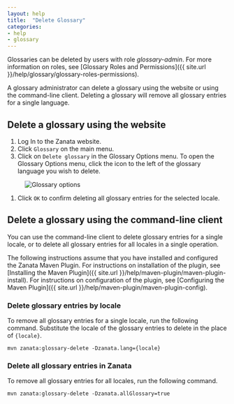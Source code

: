 ```yaml
---
layout: help
title:  "Delete Glossary"
categories:
- help
- glossary
---
```


Glossaries can be deleted by users with role *glossary-admin*. For more
information on roles, see [Glossary Roles and Permissions]({{ site.url }}/help/glossary/glossary-roles-permissions).

A glossary administrator can delete a glossary using the website or using the
command-line client. Deleting a glossary will remove all glossary entries for a
single language.


## Delete a glossary using the website

1. Log In to the Zanata website.
1. Click `Glossary` on the main menu.
1. Click on `Delete glossary` in the Glossary Options menu. To open the Glossary
Options menu, click the icon to the left of the glossary language you wish to
delete.

<figure>
    <img alt="Glossary options" src="{{ site.url }}/images/351-glossary-options.png" />
</figure>

1. Click `OK` to confirm deleting all glossary entries for the selected locale.


## Delete a glossary using the command-line client

You can use the command-line client to delete glossary entries for a single
locale, or to delete all glossary entries for all locales in a single operation.

The following instructions assume that you have installed and configured the
Zanata Maven Plugin. For instructions on installation of the plugin, see
[Installing the Maven Plugin]({{ site.url }}/help/maven-plugin/maven-plugin-install).
For instructions on configuration of the plugin, see
[Configuring the Maven Plugin]({{ site.url }}/help/maven-plugin/maven-plugin-config).


### Delete glossary entries by locale

To remove all glossary entries for a single locale, run the following command.
Substitute the locale of the glossary entries to delete in the place of
`{locale}`.

```
mvn zanata:glossary-delete -Dzanata.lang={locale}
```

### Delete all glossary entries in Zanata

To remove all glossary entries for all locales, run the following command.

```
mvn zanata:glossary-delete -Dzanata.allGlossary=true
```
